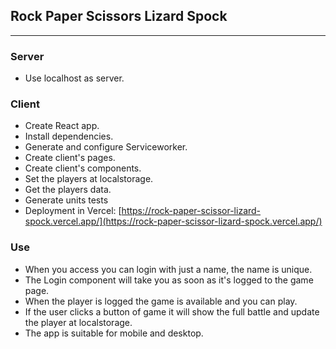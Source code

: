 ## Rock Paper Scissors Lizard Spock

---

### Server

- Use localhost as server.

### Client

- Create React app.
- Install dependencies.
- Generate and configure Serviceworker.
- Create client's pages.
- Create client's components.
- Set the players at localstorage.
- Get the players data.
- Generate units tests
- Deployment in Vercel: [https://rock-paper-scissor-lizard-spock.vercel.app/](https://rock-paper-scissor-lizard-spock.vercel.app/)

### Use

- When you access you can login with just a name, the name is unique.
- The Login component will take you as soon as it's logged to the game page. 
- When the player is logged the game is available and you can play.
- If the user clicks a button of game it will show the full battle and update the player at localstorage.
- The app is suitable for mobile and desktop.
  
